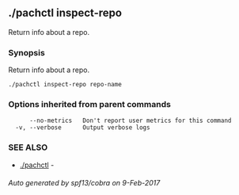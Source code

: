 ## ./pachctl inspect-repo

Return info about a repo.

### Synopsis


Return info about a repo.

```
./pachctl inspect-repo repo-name
```

### Options inherited from parent commands

```
      --no-metrics   Don't report user metrics for this command
  -v, --verbose      Output verbose logs
```

### SEE ALSO
* [./pachctl](./pachctl.md)	 - 

###### Auto generated by spf13/cobra on 9-Feb-2017
